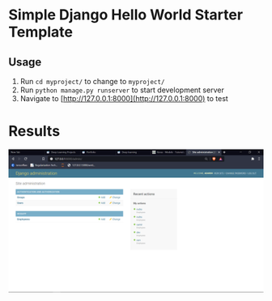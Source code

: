 # Simple Django Hello World Starter Template


## Usage


 1. Run `cd myproject/` to change to `myproject/`
 2. Run `python manage.py runserver` to start development server
 3. Navigate to [http://127.0.0.1:8000](http://127.0.0.1:8000) to test


<h1>Results</h1>
<img src="images/Untitled.png">
